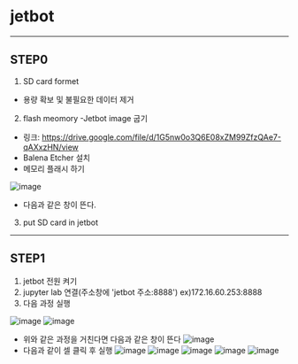 # jetbot
-------------------------------------------------------------------------------------------------------------
## STEP0

1. SD card formet
- 용량 확보 및 불필요한 데이터 제거
2. flash meomory
-Jetbot image 굽기
- 링크: https://drive.google.com/file/d/1G5nw0o3Q6E08xZM99ZfzQAe7-qAXxzHN/view
- Balena Etcher 설치
-  메모리 플래시 하기

![image](https://user-images.githubusercontent.com/102523600/200292038-0411aabb-7f87-48e1-b243-d774ea1abed1.png)
- 다음과 같은 창이 뜬다.
3. put SD card in jetbot
--------------------------------------------------------------------------------------------------------------
## STEP1

1. jetbot 전원 켜기
2. jupyter lab 연결(주소창에 'jetbot 주소:8888') ex)172.16.60.253:8888
3. 다음 과정 실행

![image](https://user-images.githubusercontent.com/102523600/203035577-c80fdf0e-6722-402b-a601-946d7011e8c8.png)
![image](https://user-images.githubusercontent.com/102523600/203035624-cff094a4-bacc-4f16-a794-df8071bf316a.png)
- 위와 같은 과정을 거친다면 다음과 같은 창이 뜬다
![image](https://user-images.githubusercontent.com/102523600/203035922-5199290c-1327-46aa-8716-565b95d6c164.png)
- 다음과 같이 셀 클릭 후 실행
![image](https://user-images.githubusercontent.com/102523600/203036950-f1d48876-0c9a-4b0f-93c1-b5852ae58af7.png)
![image](https://user-images.githubusercontent.com/102523600/203037056-c8e29445-1222-4195-92cc-791e8cb42c55.png)
![image](https://user-images.githubusercontent.com/102523600/203037158-75620e76-ecb3-49a3-9cd4-629e75448656.png)
![image](https://user-images.githubusercontent.com/102523600/203037268-b16e1949-46ab-4800-b2c4-a7f230f41119.png)
![image](https://user-images.githubusercontent.com/102523600/203037356-632f85be-e6dd-43e4-aa0e-8c5791c5adf4.png)
